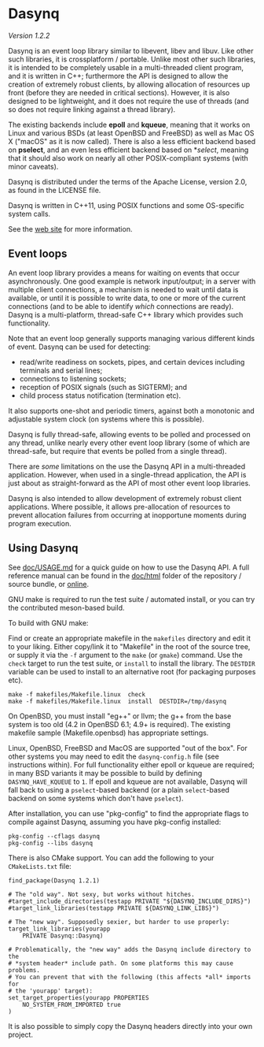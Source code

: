 # Dasynq

_Version 1.2.2_

Dasynq is an event loop library similar to libevent, libev and libuv. Like other such libraries, it is
crossplatform / portable. Unlike most other such libraries, it is intended to be completely usable in
a multi-threaded client program, and it is written in C++; furthermore the API is designed to allow
the creation of extremely robust clients, by allowing allocation of resources up front (before they
are needed in critical sections). However, it is also designed to be lightweight, and it does not
require the use of threads (and so does not require linking against a thread library).

The existing backends include **epoll** and **kqueue**, meaning that it works on Linux and various
BSDs (at least OpenBSD and FreeBSD) as well as Mac OS X ("macOS" as it is now called). There is also
a less efficient backend based on **pselect**, and an even less efficient backend based on **select*,
meaning that it should also work on nearly all other POSIX-compliant systems (with minor caveats).

Dasynq is distributed under the terms of the Apache License, version 2.0, as found in the LICENSE file.

Dasynq is written in C++11, using POSIX functions and some OS-specific system calls.

See the [web site](https://davmac.org/projects/dasynq/) for more information.


## Event loops

An event loop library provides a means for waiting on events that occur asynchronously. One good
example is network input/output; in a server with multiple client connections, a mechanism is needed to
wait until data is available, or until it is possible to write data, to one or more of the current
connections (and to be able to identify _which_ connections are ready). Dasynq is a multi-platform,
thread-safe C++ library which provides such functionality.

Note that an event loop generally supports managing various different kinds of event. Dasynq can be used
for detecting:
- read/write readiness on sockets, pipes, and certain devices including terminals and serial lines;
- connections to listening sockets;
- reception of POSIX signals (such as SIGTERM); and
- child process status notification (termination etc).

It also supports one-shot and periodic timers, against both a monotonic and adjustable system clock
(on systems where this is possible).

Dasynq is fully thread-safe, allowing events to be polled and processed on any thread, unlike nearly
every other event loop library (some of which are thread-safe, but require that events be polled
from a single thread).

There are _some_ limitations on the use the Dasynq API in a multi-threaded application. However,
when used in a single-thread application, the API is just about as straight-forward as the API of most
other event loop libraries.

Dasynq is also intended to allow development of extremely robust client applications. Where possible, it
allows pre-allocation of resources to prevent allocation failures from occurring at inopportune moments
during program execution.


## Using Dasynq

See [doc/USAGE.md](doc/USAGE.md) for a quick guide on how to use the Dasynq API. A full reference manual
can be found in the [doc/html](doc/html) folder of the repository / source bundle, or
[online](https://davmac.org/projects/dasynq/doc/).

GNU make is required to run the test suite / automated install, or you can try the contributed meson-based
build.

To build with GNU make:

Find or create an appropriate makefile in the `makefiles` directory and edit it to your liking.
Either copy/link it to "Makefile" in the root of the source tree, or supply it via the `-f` argument to
the `make` (or `gmake`) command. Use the `check` target to run the test suite, or `install` to install
the library. The `DESTDIR` variable can be used to install to an alternative root (for packaging purposes
etc).

    make -f makefiles/Makefile.linux  check
    make -f makefiles/Makefile.linux  install  DESTDIR=/tmp/dasynq

On OpenBSD, you must install "eg++" or llvm; the g++ from the base system is too old (4.2 in OpenBSD 6.1;
4.9+ is required). The existing makefile sample (Makefile.openbsd) has appropriate settings.

Linux, OpenBSD, FreeBSD and MacOS are supported "out of the box". For other systems you may need to edit
the `dasynq-config.h` file (see instructions within). For full functionality either epoll or kqueue are
required; in many BSD variants it may be possible to build by defining `DASYNQ_HAVE_KQUEUE` to `1`. If
epoll and kqueue are not available, Dasynq will fall back to using a `pselect`-based backend (or a plain
`select`-based backend on some systems which don't have `pselect`). 

After installation, you can use "pkg-config" to find the appropriate flags to compile against Dasynq,
assuming you have pkg-config installed:

    pkg-config --cflags dasynq
    pkg-config --libs dasynq

There is also CMake support. You can add the following to your `CMakeLists.txt` file:

    find_package(Dasynq 1.2.1)
    
    # The "old way". Not sexy, but works without hitches.
    #target_include_directories(testapp PRIVATE "${DASYNQ_INCLUDE_DIRS}")
    #target_link_libraries(testapp PRIVATE ${DASYNQ_LINK_LIBS}")
    
    # The "new way". Supposedly sexier, but harder to use properly:
    target_link_libraries(yourapp
        PRIVATE Dasynq::Dasynq)
    
    # Problematically, the "new way" adds the Dasynq include directory to the
    # *system header* include path. On some platforms this may cause problems.
    # You can prevent that with the following (this affects *all* imports for
    # the 'yourapp' target):
    set_target_properties(yourapp PROPERTIES
        NO_SYSTEM_FROM_IMPORTED true
    )

It is also possible to simply copy the Dasynq headers directly into your own project.
